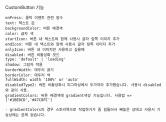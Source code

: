 CustomButton 기능

    onPress: 클릭 이벤트 관련 함수
    text: 텍스트 값
    backgroundColor: 버튼 배경색
    color: 글자 색
    startIcon: 버튼 내 텍스트와 함께 사용시 글자 앞쪽 이미지 추가
    endIcon: 버튼 내 텍스트와 함께 사용시 글자 뒷쪽 이미지 추가
    onlyIcon: 버튼 내 이미지만 사용하고 싶을때
    disabled: 버튼 비활성화 모드
    type: 'default' | 'loading'
    shadow: 그림자 적용
    borderWidth: 테두리 굵기
    borderColor: 테두리 색
    fullWidth: width '100%' or 'auto'
    disabledType2: 버튼 비활성화시 피그마상에서 두가지라 추가했습니다. 사용시 disabled와 같이 사용.
    gradientColors: 버튼 배경색에 gradient색상 기능입니다. 사용법 => ['#1BE0CD','#47C8FC']

    - gradientColors의 경우 스토리북으로 작업하기가 좀 힘들어서 빼놓은 상태고 사용시 기능상에는 문제 없습니다.
